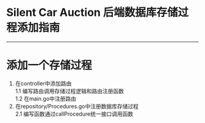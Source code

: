 # Silent Car Auction 后端数据库存储过程添加指南

---

# 添加一个存储过程
1. 在controller中添加路由  
    1.1 编写路由调用存储过程逻辑和路由注册函数  
    1.2 在main.go中注册路由  
2. 在repository/Procedures.go中注册数据库存储过程  
    2.1 编写函数通过callProcedure统一接口调用函数  